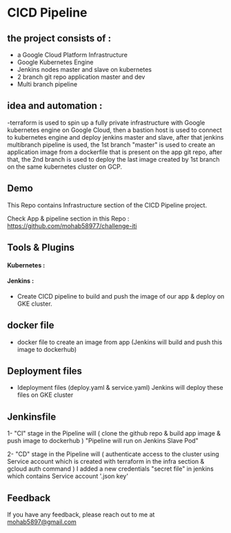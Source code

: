 
# CICD Pipeline
 ## the project consists of :
 - a Google Cloud Platform Infrastructure 
 - Google Kubernetes Engine
 - Jenkins nodes master and slave on kubernetes
 - 2 branch git repo application master and dev
 - Multi branch pipeline
 ##  idea and automation :
 -terraform is used to spin up a fully private infrastructure with Google kubernetes engine on Google Cloud, then a bastion host is used to connect to kubernetes engine and deploy jenkins master and slave, after that jenkins multibranch pipeline is used, the 1st branch "master" is used to create an application image from a dockerfile that is present on the app git repo, after that, the 2nd branch is used to deploy the last image created by 1st branch on the same kubernetes cluster on GCP.

## Demo

This Repo contains Infrastructure section of the CICD Pipeline project.

Check App & pipeline section in this Repo : https://github.com/mohab58977/challenge-iti
 
 
## Tools & Plugins


#### Kubernetes :

#### Jenkins :

  - Create CICD pipeline to build and push the image of our app & deploy  on GKE cluster.

##  docker file

- docker file to create an image from app (Jenkins will build and push this image to dockerhub)



## Deployment files

- Ideployment files (deploy.yaml & service.yaml) Jenkins will deploy these files on GKE cluster



## Jenkinsfile

1- "CI" stage in the Pipeline will ( clone the github repo & build app image & push image to dockerhub ) "Pipeline will run on Jenkins Slave Pod"


2- "CD" stage in the Pipeline will ( authenticate access to the cluster using Service account which is created with terraform in the infra section & gcloud auth command )
   I added a new credentials "secret file" in jenkins which contains Service account '.json key'


## Feedback

If you have any feedback, please reach out to me at mohab5897@gmail.com
